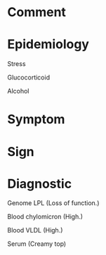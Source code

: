 # Comment

# Epidemiology

Stress

Glucocorticoid

Alcohol

# Symptom

# Sign

# Diagnostic

Genome LPL
(Loss of function.)

Blood chylomicron
(High.)

Blood VLDL
(High.)

Serum
(Creamy top)
